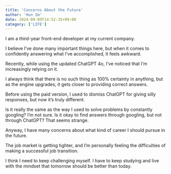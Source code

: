 ```yaml
---
title: 'Concerns About the Future'
author: 'Hun Im'
date: 2024-09-09T14:52:35+09:00
category: ['LIFE']
---
```

I am a third-year front-end developer at my current company.

I believe I’ve done many important things here, but when it comes to confidently answering what I’ve accomplished, it feels awkward.

Recently, while using the updated ChatGPT 4o, I’ve noticed that I’m increasingly relying on it.

I always think that there is no such thing as 100% certainty in anything, but as the engine upgrades, it gets closer to providing correct answers.

Before using the paid version, I used to dismiss ChatGPT for giving silly responses, but now it’s truly different.

Is it really the same as the way I used to solve problems by constantly googling? I’m not sure. Is it okay to find answers through googling, but not through ChatGPT? That seems strange.

Anyway, I have many concerns about what kind of career I should pursue in the future.

The job market is getting tighter, and I’m personally feeling the difficulties of making a successful job transition.

I think I need to keep challenging myself. I have to keep studying and live with the mindset that tomorrow should be better than today.